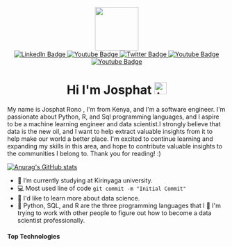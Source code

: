 
<div id="header" align="center">
  <img src="https://media.giphy.com/media/M9gbBd9nbDrOTu1Mqx/giphy.gif" width="100"/>
  <div id="badges">
  <a href="https://www.linkedin.com/in/josphat-rono-61a075232/">
    <img src="https://img.shields.io/badge/-Jaycee-0e76a8?style=flat&labelColor=0e76a8&logo=linkedin&logoColor=white" alt="LinkedIn Badge"/>
  </a>
  <a href="mailto:jayceecoder@gmail.com">
    <img src="https://img.shields.io/badge/-jayceecoder-c0392b?style=flat&labelColor=c0392b&logo=gmail&logoColor=white)]" alt="Youtube Badge"/>
  </a>
  <a href="https://twitter.com/CodeJaycee">
    <img src="https://img.shields.io/badge/-@CodeJaycee-1ca0f1?style=flat&labelColor=1ca0f1&logo=twitter&logoColor=white&link=https://twitter.com/CodeJaycee" alt="Twitter Badge"/>
  </a>
  <a href="https://www.youtube.com/channel/UCyH8q1BeRAPtaVm_iwsiHpw">
    <img src="https://img.shields.io/badge/-Code_with_Jaycee-e74c3c?style=flat&labelColor=e74c3c&logo=youtube&logoColor=white" alt="Youtube Badge"/>
  </a>
  <a href="https://www.instagram.com/programmer_jaycee/">
    <img src="https://img.shields.io/badge/-@programmer_jaycee-e84393?style=flat&labelColor=e84393&logo=instagram&logoColor=white" alt="Youtube Badge"/>
  </a>
  
  
</div>
<img src="https://komarev.com/ghpvc/?username=Code-with-jaycee&style=flat-square&color=blue" alt=""/>

<h1>
Hi I'm Josphat 

<img src="https://user-images.githubusercontent.com/1303154/88677602-1635ba80-d120-11ea-84d8-d263ba5fc3c0.gif" width="28px" height="28px" alt="hi">

</h1>

</div>









My name is Josphat Rono , I'm from Kenya, and I'm a software engineer. I'm passionate about Python, R, and Sql programming languages, and I aspire to be a machine learning engineer and data scientist.I strongly believe that data is the new oil, and I want to help extract valuable insights from it to help make our world a better place. I'm excited to continue learning and expanding my skills in this area, and hope to contribute valuable insights to the communities I belong to. Thank you for reading! :)


[![Anurag's GitHub stats](https://github-readme-stats.vercel.app/api?username=Code-with-jaycee)](https://github.com/Code-with-jaycee/github-readme-stats)

<!-- TODO: Add last video link -->

- 🔭 I’m currently studying at Kirinyaga university.
- :computer: Most used line of code `git commit -m "Initial Commit"`
- 👀 I'd like to learn more about data science.
- 🌱 Python, SQL, and R are the three programming languages that I
💞️ I'm trying to work with other people to figure out how to become a data scientist professionally.

#### Top Technologies
